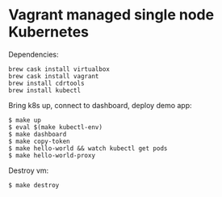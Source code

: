 # Vagrant managed single node Kubernetes

Dependencies:
```shell
brew cask install virtualbox
brew cask install vagrant
brew install cdrtools
brew install kubectl
```

Bring k8s up, connect to dashboard, deploy demo app:
```shell
$ make up
$ eval $(make kubectl-env)
$ make dashboard
$ make copy-token
$ make hello-world && watch kubectl get pods 
$ make hello-world-proxy
```

Destroy vm:
```shell
$ make destroy
```

